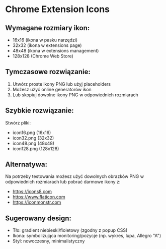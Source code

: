 # Chrome Extension Icons

## Wymagane rozmiary ikon:
- 16x16 (ikona w pasku narzędzi)
- 32x32 (ikona w extensions page)
- 48x48 (ikona w extensions management)
- 128x128 (Chrome Web Store)

## Tymczasowe rozwiązanie:

1. Utwórz proste ikony PNG lub użyj placeholders
2. Możesz użyć online generatorów ikon
3. Lub skopiuj dowolne ikony PNG w odpowiednich rozmiarach

## Szybkie rozwiązanie:

Stwórz pliki:
- icon16.png (16x16)
- icon32.png (32x32) 
- icon48.png (48x48)
- icon128.png (128x128)

## Alternatywa:

Na potrzeby testowania możesz użyć dowolnych obrazków PNG w odpowiednich rozmiarach lub pobrać darmowe ikony z:
- https://icons8.com
- https://www.flaticon.com
- https://iconmonstr.com

## Sugerowany design:
- Tło: gradient niebieski/fioletowy (zgodny z popup CSS)
- Ikona: symbolizująca monitoring/pozycje (np. wykres, lupa, Allegro "A")
- Styl: nowoczesny, minimalistyczny 